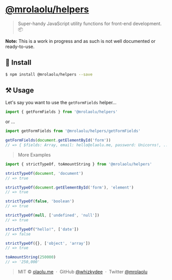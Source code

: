 # [@mrolaolu/helpers](https://npm.im/@mrolaolu/helpers)

> Super-handy JavaScript utility functions for front-end development. 📦

**Note:** This is a work in progress and as such is not well documented or
ready-to-use.

## 🔧 Install

```sh
$ npm install @mrolaolu/helpers --save
```

## ⚒ Usage

Let's say you want to use the `getFormFields` helper...

```js
import { getFormFields } from '@mrolaolu/helpers'
```

or ...

```js
import getFormFields from '@mrolaolu/helpers/getFormFields'
```

```js
getFormFields(document.getElementById('form'))
// => { $fields: Array, email: hello@olaolu.me, password: Unicorns!, ... }
```

>More Examples

```js
import { strictTypeOf, toAmountString } from '@mrolaolu/helpers'
```

```js
strictTypeOf(document, 'document')
// => true

strictTypeOf(document.getElementById('form'), 'element')
// => true

strictTypeOf(false, 'boolean')
// => true

strictTypeOf(null, ['undefined', 'null'])
// => true

strictTypeOf("hello!", ['date'])
// => false

strictTypeOf({}, ['object', 'array'])
// => true

toAmountString(250000)
// => '250,000'
```

<!-- {p: style='display:none'} -->

> MIT © [olaolu.me](https://olaolu.me) &nbsp;&middot;&nbsp; GitHub
> [@whizkydee](https://github.com/whizkydee) &nbsp;&middot;&nbsp; Twitter
> [@mrolaolu](https://twitter.com/mrolaolu)

<!-- {blockquote: style='display:none'} -->
